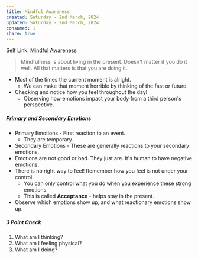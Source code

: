 ```yaml
---
title: Mindful Awareness
created: Saturday - 2nd March, 2024
updated: Saturday - 2nd March, 2024
consumed: 1
share: true
---
```


Self Link: [Mindful Awareness](Mindful%20Awareness.md)

 > 
 > Mindfulness is about living in the present. Doesn't matter if you do it well. All that matters is that you are doing it.

* Most of the times the current moment is alright.
  * We can make that moment horrible by thinking of the fast or future.
* Checking and notice how you feel throughout the day!
  * Observing how emotions impact your body from a third person's perspective.

##### Primary and Secondary Emotions

* Primary Emotions - First reaction to an event.
  * They are temporary.
* Secondary Emotions - These are generally reactions to your secondary emotions.
* Emotions are not good or bad. They just are. It's human to have negative emotions.
* There is no right way to feel! Remember how you feel is not under your control.
  * You can only control what you do when you experience these strong emotions
  * This is called **Acceptance** - helps stay in the present.
* Observe which emotions show up, and what reactionary emotions show up.

##### 3 Point Check

1. What am I thinking?
1. What am I feeling physical?
1. What am I doing?
